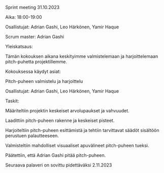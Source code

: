 Sprint meeting 31.10.2023



Aika: 18:00-19:00

Osallistujat: Adrian Gashi, Leo Härkönen, Yamir Haque

Scrum master: Adrian Gashi



Yleiskatsaus:

Tämän kokouksen aikana keskityimme valmistelemaan ja harjoittelemaan pitch-puhetta projektillemme.



Kokouksessa käydyt asiat:



Pitch-puheen valmistelu ja harjoittelu

Osallistujat: Adrian Gashi, Leo Härkönen, Yamir Haque

Taskit:

Määriteltiin projektin keskeiset arvolupaukset ja vahvuudet.

Laadittiin pitch-puheen rakenne ja keskeiset pisteet.

Harjoiteltiin pitch-puheen esittämistä ja tehtiin tarvittavat säädöt sisältöön perustuen palautteeseen.

Valmisteltiin mahdolliset visuaaliset apuvälineet pitch-puheen tueksi.

Päätettiin, että Adrian Gashi pitää pitch-puheen.

Seuraava palaveri on sovittu pidettäväksi 2.11.2023
